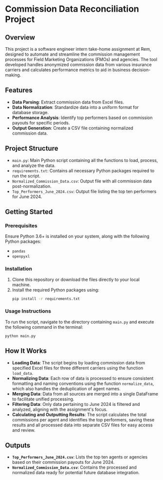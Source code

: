# Commission Data Reconciliation Project

## Overview
This project is a software engineer intern take-home assignment at Rem, designed to automate and streamline the commission management processes for Field Marketing Organizations (FMOs) and agencies. The tool developed handles anonymized commission data from various insurance carriers and calculates performance metrics to aid in business decision-making.

## Features
- **Data Parsing**: Extract commission data from Excel files.
- **Data Normalization**: Standardize data into a uniform format for database storage.
- **Performance Analysis**: Identify top performers based on commission payouts for specific periods.
- **Output Generation**: Create a CSV file containing normalized commission data.

## Project Structure
- `main.py`: Main Python script containing all the functions to load, process, and analyze the data.
- `requirements.txt`: Contains all necessary Python packages required to run the script.
- `Normalized_Commission_Data.csv`: Output file with all commission data post-normalization.
- `Top_Performers_June_2024.csv`: Output file listing the top ten performers for June 2024.

## Getting Started
### Prerequisites
Ensure Python 3.6+ is installed on your system, along with the following Python packages:
- `pandas`
- `openpyxl` 

### Installation
1. Clone this repository or download the files directly to your local machine.
2. Install the required Python packages using:
   ```bash
   pip install -r requirements.txt

### Usage Instructions
To run the script, navigate to the directory containing `main.py` and execute the following command in the terminal:

	python main.py
	   
## How It Works

- **Loading Data**: The script begins by loading commission data from specified Excel files for three different carriers using the function `load_data`.
- **Normalizing Data**: Each row of data is processed to ensure consistent formatting and naming conventions using the function `normalize_data`, which also handles the deduplication of agent names.
- **Merging Data**: Data from all sources are merged into a single DataFrame to facilitate unified processing.
- **Filtering Data**: Only data pertaining to June 2024 is filtered and analyzed, aligning with the assignment's focus.
- **Calculating and Outputting Results**: The script calculates the total commissions per agent and identifies the top performers, saving these results and all processed data into separate CSV files for easy access and review.

## Outputs

- **`Top_Performers_June_2024.csv`**: Lists the top ten agents or agencies based on their commission payouts for June 2024.
- **`Normalized_Commission_Data.csv`**: Contains the processed and normalized data ready for potential future database integration.

